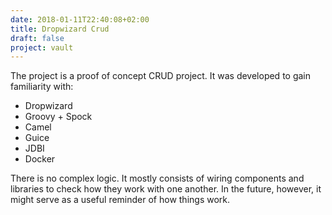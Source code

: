 ```yaml
---
date: 2018-01-11T22:40:08+02:00
title: Dropwizard Crud
draft: false
project: vault
---
```

The project is a proof of concept CRUD project. It was developed to gain familiarity with:

- Dropwizard
- Groovy + Spock
- Camel
- Guice
- JDBI
- Docker

There is no complex logic. It mostly consists of wiring components and libraries to check
how they work with one another. In the future, however, it might serve as a useful reminder
of how things work.